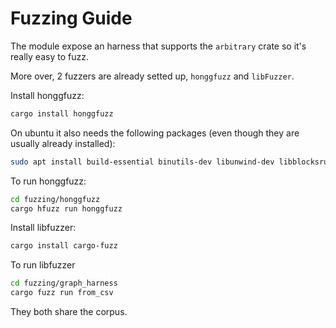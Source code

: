 # Fuzzing Guide
The module expose an harness that supports the `arbitrary` crate so it's really easy to fuzz.

More over, 2 fuzzers are already setted up, `honggfuzz` and `libFuzzer`.

Install honggfuzz:
```bash
cargo install honggfuzz
```
On ubuntu it also needs the following packages (even though they are usually already installed):
```bash
sudo apt install build-essential binutils-dev libunwind-dev libblocksruntime-dev liblzma-dev
```

To run honggfuzz:
```bash
cd fuzzing/honggfuzz
cargo hfuzz run honggfuzz
```

Install libfuzzer:
```bash
cargo install cargo-fuzz
```

To run libfuzzer
```bash
cd fuzzing/graph_harness
cargo fuzz run from_csv
```

They both share the corpus.
